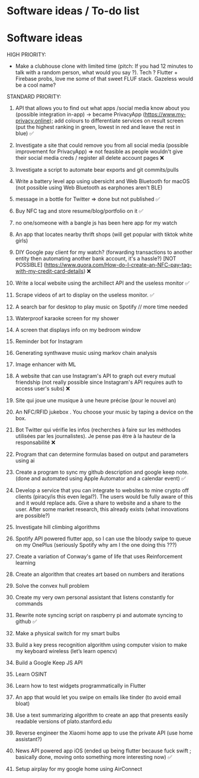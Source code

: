 # Software ideas / To-do list
# Software ideas

HIGH PRIORITY:

* Make a clubhouse clone with limited time (pitch: If you had 12 minutes to talk with a random person, what would you say ?). Tech ? Flutter + Firebase probs, love me some of that sweet FLUF stack. Gazeless would be a cool name? 

STANDARD PRIORITY:

1. API that allows you to find out what apps
/social media know about you (possible integration in-app) → became PrivacyApp (https://www.my-privacy.online); add colours to differentiate services on result screen (put the highest ranking in green, lowest in red and leave the rest in blue) ✅

2. Investigate a site that could remove you from all social media (possible improvement for PrivacyApp) => not feasible as people wouldn't give their social media creds / register all delete account pages ❌

3. Investigate a script to automate bear exports and git commits/pulls

4. Write a battery level app using ubersicht and Web Bluetooth for macOS (not possible using Web Bluetooth as earphones aren't BLE) 

5. message in a bottle for Twitter => done but not published ✅

6. Buy NFC tag and store resume/blog/portfolio on it ✅

7. no one/someone with a bangle js has been here app for my watch

8. An app that locates nearby thrift shops (will get popular with tiktok white girls)

9. DIY Google pay client for my watch? (forwarding transactions to another entity then automating another bank account, it's a hassle?) [NOT POSSIBLE] (https://www.quora.com/How-do-I-create-an-NFC-pay-tag-with-my-credit-card-details) ❌

10. Write a local website using the archillect API and the useless monitor ✅

11. Scrape videos of art to display on the useless monitor. ✅

12. A search bar for desktop to play music on Spotify // more time needed

13. Waterproof karaoke screen for my shower

14. A screen that displays info on my bedroom window

15. Reminder bot for Instagram 

16. Generating synthwave music using markov chain analysis

17. Image enhancer with ML

18. A website that can use Instagram's API to graph out every mutual friendship (not really possible since Instagram's API requires auth to access user's subs) ❌

19. Site qui joue une musique à une heure précise (pour le nouvel an)

20. An NFC/RFID jukebox . You choose your music by taping a device on the box.

21. Bot Twitter qui vérifie les infos (recherches à faire sur les méthodes utilisées par les journalistes). Je pense pas être à la hauteur de la responsabilité ❌

22. Program that can determine formulas based on output and parameters using ai

23. Create a program to sync my github description and google keep note. (done and automated using Apple Automator and a calendar event) ✅

24. Develop a service that you can integrate to websites to mine crypto off clients (piracy/is this even legal?). The users would be fully aware of this and it would replace ads. Give a share to website and a share to the user. After some market research, this already exists (what innovations are possible?)

25. Investigate hill climbing algorithms

26. Spotify API powered flutter app, so I can use the bloody swipe to queue on my OnePlus (seriously Spotify why am I the one doing this ???)

27. Create a variation of Conway's game of life that uses Reinforcement learning

28. Create an algorithm that creates art based on numbers and iterations

30. Solve the convex hull problem

31. Create my very own personal assistant that listens constantly for commands

32. Rewrite note syncing script on raspberry pi and automate syncing to github ✅

33. Make a physical switch for my smart bulbs

34. Build a key press recognition algorithm using computer vision to make my keyboard wireless (let’s learn opencv)

35. Build a Google Keep JS API

36. Learn OSINT

37. Learn how to test widgets programmatically in Flutter

38. An app that would let you swipe on emails like tinder (to avoid email bloat)

39. Use a text summarizing algorithm to create an app that presents easily readable versions of plato.stanford.edu

40. Reverse engineer the Xiaomi home app to use the private API (use home assistant?) 

41. News API powered app iOS (ended up being flutter because fuck swift ; basically done, moving onto something more interesting now)  ✅

42. Setup airplay for my google home using AirConnect
